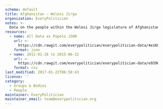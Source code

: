 ```yaml
---
schema: default
title: Afghanistan — Wolesi Jirga
organization: EveryPolitician
notes: >-
  Data on the people within the Wolesi Jirga legislature of Afghanistan.
resources:
  - name: All Data as Popolo JSON
    url: >-
      https://cdn.rawgit.com/everypolitician/everypolitician-data/4e1600df17f4d353e6046767206b8437abcedd68/data/Afghanistan/Wolesi_Jirga/ep-popolo-v1.0.json
    format: json
  - name: 2011-01-26 to 2015-06-22
    url: >-
      https://cdn.rawgit.com/everypolitician/everypolitician-data/e93962fbf62d7ab2613caf9f076b1f414b477d6b/data/Afghanistan/Wolesi_Jirga/term-2010.csv
    format: csv
last_modified: 2017-01-22T06:50:43
license: ''
category:
  - Groups & Bodies
  - People
maintainer: EveryPolitician
maintainer_email: team@everypolitician.org
---
```

